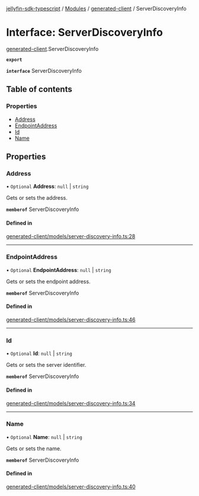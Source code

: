 [jellyfin-sdk-typescript](../README.md) / [Modules](../modules.md) / [generated-client](../modules/generated_client.md) / ServerDiscoveryInfo

# Interface: ServerDiscoveryInfo

[generated-client](../modules/generated_client.md).ServerDiscoveryInfo

**`export`**

**`interface`** ServerDiscoveryInfo

## Table of contents

### Properties

- [Address](generated_client.ServerDiscoveryInfo.md#address)
- [EndpointAddress](generated_client.ServerDiscoveryInfo.md#endpointaddress)
- [Id](generated_client.ServerDiscoveryInfo.md#id)
- [Name](generated_client.ServerDiscoveryInfo.md#name)

## Properties

### Address

• `Optional` **Address**: ``null`` \| `string`

Gets or sets the address.

**`memberof`** ServerDiscoveryInfo

#### Defined in

[generated-client/models/server-discovery-info.ts:28](https://github.com/thornbill/jellyfin-sdk-typescript/blob/644c849/src/generated-client/models/server-discovery-info.ts#L28)

___

### EndpointAddress

• `Optional` **EndpointAddress**: ``null`` \| `string`

Gets or sets the endpoint address.

**`memberof`** ServerDiscoveryInfo

#### Defined in

[generated-client/models/server-discovery-info.ts:46](https://github.com/thornbill/jellyfin-sdk-typescript/blob/644c849/src/generated-client/models/server-discovery-info.ts#L46)

___

### Id

• `Optional` **Id**: ``null`` \| `string`

Gets or sets the server identifier.

**`memberof`** ServerDiscoveryInfo

#### Defined in

[generated-client/models/server-discovery-info.ts:34](https://github.com/thornbill/jellyfin-sdk-typescript/blob/644c849/src/generated-client/models/server-discovery-info.ts#L34)

___

### Name

• `Optional` **Name**: ``null`` \| `string`

Gets or sets the name.

**`memberof`** ServerDiscoveryInfo

#### Defined in

[generated-client/models/server-discovery-info.ts:40](https://github.com/thornbill/jellyfin-sdk-typescript/blob/644c849/src/generated-client/models/server-discovery-info.ts#L40)
